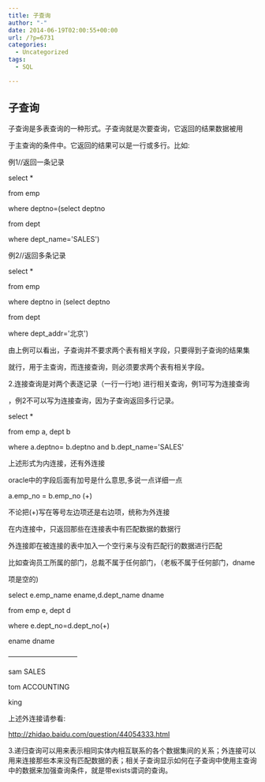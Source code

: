 ```yaml
---
title: 子查询
author: "-"
date: 2014-06-19T02:00:55+00:00
url: /?p=6731
categories:
  - Uncategorized
tags:
  - SQL

---
```

## 子查询
子查询是多表查询的一种形式。子查询就是次要查询，它返回的结果数据被用

于主查询的条件中。它返回的结果可以是一行或多行。比如: 
  
例1//返回一条记录
  
select *
  
from emp
  
where deptno=(select deptno
  
from dept
  
where dept_name='SALES')
  
例2//返回多条记录
  
select *
  
from emp
  
where deptno in (select deptno
  
from dept
  
where dept_addr='北京')
  
由上例可以看出，子查询并不要求两个表有相关字段，只要得到子查询的结果集

就行，用于主查询，而连接查询，则必须要求两个表有相关字段。

2.连接查询是对两个表逐记录（一行一行地) 进行相关查询，例1可写为连接查询

，例2不可以写为连接查询，因为子查询返回多行记录。
  
select *
  
from emp a, dept b
  
where a.deptno= b.deptno and b.dept_name='SALES'

上述形式为内连接，还有外连接

oracle中的字段后面有加号是什么意思,多说一点详细一点
  
a.emp_no = b.emp_no (+)

不论把(+)写在等号左边项还是右边项，统称为外连接

在内连接中，只返回那些在连接表中有匹配数据的数据行

外连接即在被连接的表中加入一个空行来与没有匹配行的数据进行匹配

比如查询员工所属的部门，总裁不属于任何部门，（老板不属于任何部门，dname

项是空的) 

select e.emp_name ename,d.dept_name dname
  
from emp e, dept d
  
where e.dept_no=d.dept_no(+)

ename dname
  
——————————
  
sam SALES
  
tom ACCOUNTING
  
king

上述外连接请参看: 
  
http://zhidao.baidu.com/question/44054333.html

3.递归查询可以用来表示相同实体内相互联系的各个数据集间的关系；外连接可以用来连接那些本来没有匹配数据的表；相关子查询显示如何在子查询中使用主查询中的数据来加强查询条件，就是带exists谓词的查询。
